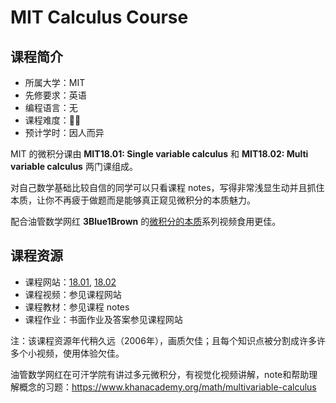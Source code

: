 # MIT Calculus Course

## 课程简介

- 所属大学：MIT
- 先修要求：英语
- 编程语言：无
- 课程难度：🌟🌟
- 预计学时：因人而异

MIT 的微积分课由 **MIT18.01: Single variable calculus** 和 **MIT18.02: Multi variable calculus** 两门课组成。

对自己数学基础比较自信的同学可以只看课程 notes，写得非常浅显生动并且抓住本质，让你不再疲于做题而是能够真正窥见微积分的本质魅力。

配合油管数学网红 **3Blue1Brown** 的[微积分的本质](https://www.youtube.com/playlist?list=PLZHQObOWTQDMsr9K-rj53DwVRMYO3t5Yr)系列视频食用更佳。

## 课程资源

- 课程网站：[18.01](https://ocw.mit.edu/courses/mathematics/18-01sc-single-variable-calculus-fall-2010/syllabus/), [18.02](https://ocw.mit.edu/courses/mathematics/18-02sc-multivariable-calculus-fall-2010/)
- 课程视频：参见课程网站
- 课程教材：参见课程 notes
- 课程作业：书面作业及答案参见课程网站

注：该课程资源年代稍久远（2006年），画质欠佳；且每个知识点被分割成许多许多个小视频，使用体验欠佳。

油管数学网红在可汗学院有讲过多元微积分，有视觉化视频讲解，note和帮助理解概念的习题：https://www.khanacademy.org/math/multivariable-calculus